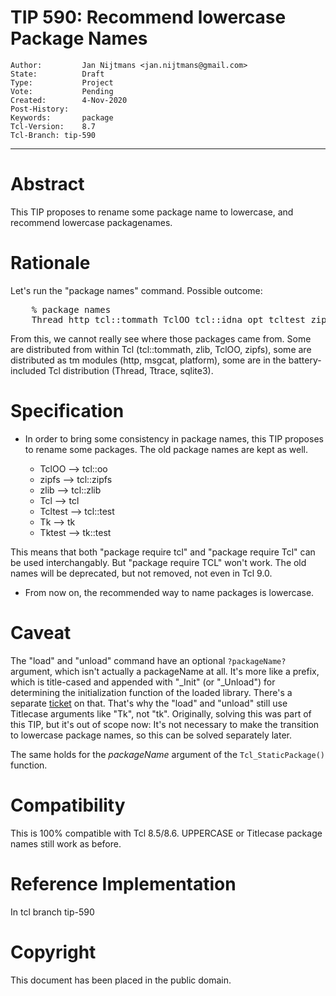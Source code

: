 # TIP 590: Recommend lowercase Package Names
	Author:         Jan Nijtmans <jan.nijtmans@gmail.com>
	State:          Draft
	Type:           Project
	Vote:           Pending
	Created:        4-Nov-2020
	Post-History:
	Keywords:       package
	Tcl-Version:    8.7
	Tcl-Branch:	tip-590
-----

# Abstract

This TIP proposes to rename some package name to lowercase, and
recommend lowercase packagenames.

# Rationale

Let's run the "package names" command. Possible outcome:

<pre>
    % package names
    Thread http tcl::tommath TclOO tcl::idna opt tcltest zipfs cookiejar msgcat zlib Ttrace Tcl platform sqlite3 Tk
</pre>

From this, we cannot really see where those packages came from.
Some are distributed from within Tcl (tcl::tommath, zlib, TclOO, zipfs), some
are distributed as tm modules (http, msgcat, platform), some
are in the battery-included Tcl distribution (Thread, Ttrace, sqlite3).

# Specification

* In order to bring some consistency in package names, this
TIP proposes to rename some packages. The old package names
are kept as well.

    - TclOO   ⟶  tcl::oo
    - zipfs   ⟶  tcl::zipfs
    - zlib    ⟶  tcl::zlib
    - Tcl     ⟶  tcl
    - Tcltest ⟶  tcl::test
    - Tk      ⟶  tk
    - Tktest  ⟶  tk::test

This means that both "package require tcl" and "package require Tcl"
can be used interchangably. But "package require TCL" won't work.
The old names will be deprecated, but not removed, not even in Tcl 9.0.

* From now on, the recommended way to name packages is lowercase.

# Caveat

The "load" and "unload" command have an optional `?packageName?` argument,
which isn't actually a packageName at all. It's more like a prefix, which
is title-cased and appended with "_Init" (or "_Unload") for determining
the initialization function of the loaded library. There's a separate
[ticket](https://core.tcl-lang.org/tcl/tktview?name=ea39ab591e)
on that. That's why the "load" and "unload" still use Titlecase
arguments like "Tk", not "tk". Originally, solving this was part
of this TIP, but it's out of scope now: It's not necessary to
make the transition to lowercase package names, so this can be
solved separately later.

The same holds for the _packageName_ argument of the
`Tcl_StaticPackage()` function.

# Compatibility

This is 100% compatible with Tcl 8.5/8.6. UPPERCASE or
Titlecase package names still work as before.

# Reference Implementation

In tcl branch tip-590

# Copyright

This document has been placed in the public domain.
